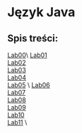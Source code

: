# Język Java

## Spis treści:
[Lab00](Lab00/README.md)\ 
[Lab01]() \
[Lab02]() \
[Lab03]() \
[Lab04]() \
[Lab05]() \ 
[Lab06]() \
[Lab07]() \
[Lab08]() \
[Lab09]() \
[Lab10]() \
[Lab11]() \
